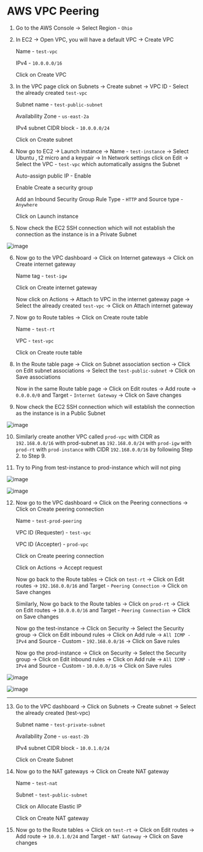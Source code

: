 # AWS VPC Peering             
             
1. Go to the AWS Console -> Select Region - `Ohio`
  
 
2. In EC2 -> Open VPC, you will have a default VPC -> Create VPC   

    Name - `test-vpc`
    
    IPv4 - `10.0.0.0/16`
    
    Click on Create VPC


3. In the VPC page click on Subnets -> Create subnet -> VPC ID - Select the already created `test-vpc`

    Subnet name - `test-public-subnet`
    
    Availability Zone - `us-east-2a`
    
    IPv4 subnet CIDR block - `10.0.0.0/24`
    
    Click on Create subnet
    

4. Now go to EC2 -> Launch instance -> Name - `test-instance` -> Select Ubuntu , t2 micro and a keypair -> In Network settings click on Edit -> Select the VPC - `test-vpc` which automatically assigns the Subnet 

    Auto-assign public IP - Enable 
    
    Enable Create a security group 
    
    Add an Inbound Security Group Rule Type - `HTTP` and Source type - `Anywhere` 
    
    Click on Launch instance


5. Now check the EC2 SSH connection which will not establish the connection as the instance is in a Private Subnet  

![image](https://github.com/Pavan-1997/AWS_VPC_Peering/assets/32020205/1ee9f6be-17a3-4cc3-8051-fd7403d957d7)


6. Now go to the VPC dashboard -> Click on Internet gateways -> Click on Create internet gateway

    Name tag - `test-igw`
    
    Click on Create internet gateway
    
    Now click on Actions -> Attach to VPC in the internet gateway page -> Select the already created `test-vpc` -> Click on Attach internet gateway 
    

7. Now go to Route tables -> Click on Create route table 

    Name - `test-rt`
    
    VPC  - `test-vpc`
    
    Click on Create route table


8.  In the Route table page -> Click on Subnet association section -> Click on Edit subnet associations -> Select the `test-public-subnet` -> Click on Save associations

    Now in the same Route table page -> Click on Edit routes -> Add route -> `0.0.0.0/0` and Target - `Internet Gateway` -> Click on Save changes


9. Now check the EC2 SSH connection which will establish the connection as the instance is in a Public Subnet   

![image](https://github.com/Pavan-1997/AWS_VPC_Peering/assets/32020205/da825adf-1f7c-49f2-8b68-509f7c234739)


10. Similarly create another VPC called `prod-vpc` with CIDR as `192.168.0.0/16` with prod-subnet as `192.168.0.0/24` with `prod-igw` with `prod-rt` with `prod-instance` with CIDR `192.168.0.0/16` by following Step 2. to Step 9.


11. Try to Ping from test-instance to prod-instance which will not ping

![image](https://github.com/Pavan-1997/AWS_VPC_Peering/assets/32020205/a7ff1d02-1fd7-4b2f-8ae7-567a20b04aaf)


![image](https://github.com/Pavan-1997/AWS_VPC_Peering/assets/32020205/d6ae35d4-1812-4ec6-bca1-63cb933eb94d)


12. Now go to the VPC dashboard -> Click on the Peering connections -> Click on Create peering connection 
  
    Name - `test-prod-peering`
    
    VPC ID (Requester) - `test-vpc`
    
    VPC ID (Accepter) - `prod-vpc`
    
    Click on Create peering connection
    
    Click on Actions -> Accept request

    Now go back to the Route tables -> Click on `test-rt` -> Click on Edit routes -> `192.168.0.0/16` and Target - `Peering Connection` -> Click on Save changes
    
    Similarly, Now go back to the Route tables -> Click on `prod-rt` -> Click on Edit routes -> `10.0.0.0/16` and Target - `Peering Connection` -> Click on Save changes
    
    Now go the test-instance -> Click on Security -> Select the Security group -> Click on Edit inbound rules -> Click on Add rule -> `All ICMP - IPv4` and Source - Custom - `192.168.0.0/16` -> Click on Save rules 
    
    Now go the prod-instance -> Click on Security -> Select the Security group -> Click on Edit inbound rules -> Click on Add rule -> `All ICMP - IPv4` and Source - Custom - `10.0.0.0/16` -> Click on Save rules 

![image](https://github.com/Pavan-1997/AWS_VPC_Peering/assets/32020205/a73aed06-e759-41f0-9b9c-8eb3d3768e43)

![image](https://github.com/Pavan-1997/AWS_VPC_Peering/assets/32020205/c81ef6df-a7cf-4108-93a1-ff06de7f6ddd)

-----

13. Go to the VPC dashboard -> Click on Subnets -> Create subnet -> Select the already created (test-vpc)

    Subnet name - `test-private-subnet`
    
    Availability Zone - `us-east-2b`
    
    IPv4 subnet CIDR block - `10.0.1.0/24`
    
    Click on Create Subnet


14. Now go to the NAT gateways -> Click on Create NAT gateway  

    Name - `test-nat`
    
    Subnet - `test-public-subnet`
    
    Click on Allocate Elastic IP 
    
    Click on Create NAT gateway


15. Now go to the Route tables -> Click on `test-rt` -> Click on Edit routes -> Add route -> `10.0.1.0/24` and Target - `NAT Gateway` -> Click on Save changes


